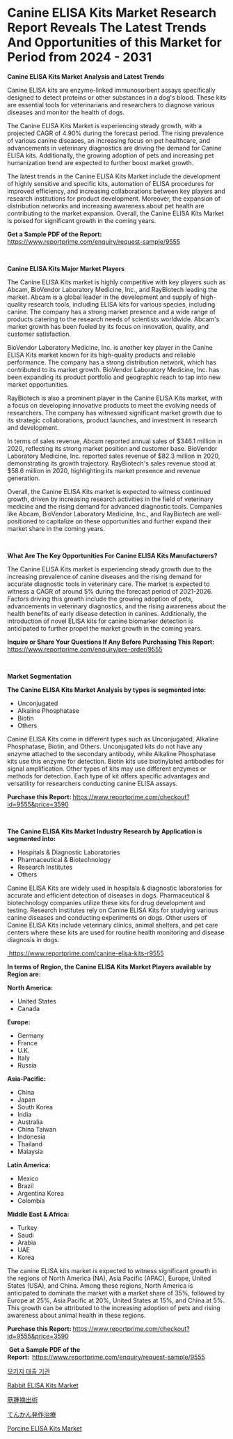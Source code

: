 <p><h1>Canine ELISA Kits Market Research Report Reveals The Latest Trends And Opportunities of this Market for Period from 2024 - 2031</h1></p><p><strong>Canine ELISA Kits Market Analysis and Latest Trends</strong></p>
<p><p>Canine ELISA kits are enzyme-linked immunosorbent assays specifically designed to detect proteins or other substances in a dog's blood. These kits are essential tools for veterinarians and researchers to diagnose various diseases and monitor the health of dogs.</p><p>The Canine ELISA Kits Market is experiencing steady growth, with a projected CAGR of 4.90% during the forecast period. The rising prevalence of various canine diseases, an increasing focus on pet healthcare, and advancements in veterinary diagnostics are driving the demand for Canine ELISA kits. Additionally, the growing adoption of pets and increasing pet humanization trend are expected to further boost market growth.</p><p>The latest trends in the Canine ELISA Kits Market include the development of highly sensitive and specific kits, automation of ELISA procedures for improved efficiency, and increasing collaborations between key players and research institutions for product development. Moreover, the expansion of distribution networks and increasing awareness about pet health are contributing to the market expansion. Overall, the Canine ELISA Kits Market is poised for significant growth in the coming years.</p></p>
<p><strong>Get a Sample PDF of the Report:&nbsp;</strong> <a href="https://www.reportprime.com/enquiry/request-sample/9555">https://www.reportprime.com/enquiry/request-sample/9555</a></p>
<p>&nbsp;</p>
<p><strong>Canine ELISA Kits Major Market Players</strong></p>
<p><p>The Canine ELISA Kits market is highly competitive with key players such as Abcam, BioVendor Laboratory Medicine, Inc., and RayBiotech leading the market. Abcam is a global leader in the development and supply of high-quality research tools, including ELISA kits for various species, including canine. The company has a strong market presence and a wide range of products catering to the research needs of scientists worldwide. Abcam's market growth has been fueled by its focus on innovation, quality, and customer satisfaction.</p><p>BioVendor Laboratory Medicine, Inc. is another key player in the Canine ELISA Kits market known for its high-quality products and reliable performance. The company has a strong distribution network, which has contributed to its market growth. BioVendor Laboratory Medicine, Inc. has been expanding its product portfolio and geographic reach to tap into new market opportunities.</p><p>RayBiotech is also a prominent player in the Canine ELISA Kits market, with a focus on developing innovative products to meet the evolving needs of researchers. The company has witnessed significant market growth due to its strategic collaborations, product launches, and investment in research and development.</p><p>In terms of sales revenue, Abcam reported annual sales of $346.1 million in 2020, reflecting its strong market position and customer base. BioVendor Laboratory Medicine, Inc. reported sales revenue of $82.3 million in 2020, demonstrating its growth trajectory. RayBiotech's sales revenue stood at $58.6 million in 2020, highlighting its market presence and revenue generation.</p><p>Overall, the Canine ELISA Kits market is expected to witness continued growth, driven by increasing research activities in the field of veterinary medicine and the rising demand for advanced diagnostic tools. Companies like Abcam, BioVendor Laboratory Medicine, Inc., and RayBiotech are well-positioned to capitalize on these opportunities and further expand their market share in the coming years.</p></p>
<p>&nbsp;</p>
<p><strong>What Are The Key Opportunities For Canine ELISA Kits Manufacturers?</strong></p>
<p><p>The Canine ELISA Kits market is experiencing steady growth due to the increasing prevalence of canine diseases and the rising demand for accurate diagnostic tools in veterinary care. The market is expected to witness a CAGR of around 5% during the forecast period of 2021-2026. Factors driving this growth include the growing adoption of pets, advancements in veterinary diagnostics, and the rising awareness about the health benefits of early disease detection in canines. Additionally, the introduction of novel ELISA kits for canine biomarker detection is anticipated to further propel the market growth in the coming years.</p></p>
<p><strong>Inquire or Share Your Questions If Any Before Purchasing This Report:</strong> <a href="https://www.reportprime.com/enquiry/pre-order/9555">https://www.reportprime.com/enquiry/pre-order/9555</a></p>
<p>&nbsp;</p>
<p><strong>Market Segmentation</strong></p>
<p><strong>The Canine ELISA Kits Market Analysis by types is segmented into:</strong></p>
<p><ul><li>Unconjugated</li><li>Alkaline Phosphatase</li><li>Biotin</li><li>Others</li></ul></p>
<p><p>Canine ELISA Kits come in different types such as Unconjugated, Alkaline Phosphatase, Biotin, and Others. Unconjugated kits do not have any enzyme attached to the secondary antibody, while Alkaline Phosphatase kits use this enzyme for detection. Biotin kits use biotinylated antibodies for signal amplification. Other types of kits may use different enzymes or methods for detection. Each type of kit offers specific advantages and versatility for researchers conducting canine ELISA assays.</p></p>
<p><strong>Purchase this Report:&nbsp;</strong><a href="https://www.reportprime.com/checkout?id=9555&price=3590">https://www.reportprime.com/checkout?id=9555&price=3590</a></p>
<p>&nbsp;</p>
<p><strong>The Canine ELISA Kits Market Industry Research by Application is segmented into:</strong></p>
<p><ul><li>Hospitals & Diagnostic Laboratories</li><li>Pharmaceutical & Biotechnology</li><li>Research Institutes</li><li>Others</li></ul></p>
<p><p>Canine ELISA Kits are widely used in hospitals & diagnostic laboratories for accurate and efficient detection of diseases in dogs. Pharmaceutical & biotechnology companies utilize these kits for drug development and testing. Research institutes rely on Canine ELISA Kits for studying various canine diseases and conducting experiments on dogs. Other users of Canine ELISA Kits include veterinary clinics, animal shelters, and pet care centers where these kits are used for routine health monitoring and disease diagnosis in dogs.</p></p>
<p><a href="https://www.reportprime.com/canine-elisa-kits-r9555">&nbsp;https://www.reportprime.com/canine-elisa-kits-r9555</a></p>
<p><strong>In terms of Region, the Canine ELISA Kits Market Players available by Region are:</strong></p>
<p>
    <p> <strong> North America: </strong>
        <ul>
            <li>United States</li>
            <li>Canada</li>
        </ul>
        </p> 
    <p> <strong> Europe: </strong>
        <ul>
            <li>Germany</li>
            <li>France</li>
            <li>U.K.</li>
            <li>Italy</li>
            <li>Russia</li>
        </ul>
        </p> 
    <p> <strong> Asia-Pacific: </strong>
        <ul>
            <li>China</li>
            <li>Japan</li>
            <li>South Korea</li>
            <li>India</li>
            <li>Australia</li>
            <li>China Taiwan</li>
            <li>Indonesia</li>
            <li>Thailand</li>
            <li>Malaysia</li>
        </ul>
        </p> 
    <p> <strong> Latin America: </strong>
        <ul>
            <li>Mexico</li>
            <li>Brazil</li>
            <li>Argentina Korea</li>
            <li>Colombia</li>
        </ul>
        </p> 
    <p> <strong> Middle East & Africa: </strong>
        <ul>
            <li>Turkey</li>
            <li>Saudi</li>
            <li>Arabia</li>
            <li>UAE</li>
            <li>Korea</li>
        </ul>
    </p>
    </p>
<p><p>The canine ELISA kits market is expected to witness significant growth in the regions of North America (NA), Asia Pacific (APAC), Europe, United States (USA), and China. Among these regions, North America is anticipated to dominate the market with a market share of 35%, followed by Europe at 25%, Asia Pacific at 20%, United States at 15%, and China at 5%. This growth can be attributed to the increasing adoption of pets and rising awareness about animal health in these regions.</p></p>
<p><strong>Purchase this Report: </strong><a href="https://www.reportprime.com/checkout?id=9555&price=3590">https://www.reportprime.com/checkout?id=9555&price=3590</a></p>
<p>&nbsp;<strong>Get a Sample PDF of the Report:&nbsp;&nbsp;</strong><a href="https://www.reportprime.com/enquiry/request-sample/9555">https://www.reportprime.com/enquiry/request-sample/9555</a></p>
<p><strong></strong></p>
<p><p><a href="https://github.com/FelipeGrrady654556/Market-Research-Report-List-1/blob/main/540175621451.md">모기지 대출 기관</a></p><p><a href="https://github.com/gamblestampleyjenny50m5sl6/Market-Research-Report-List-2/blob/main/rabbit-elisa-kits-market.md">Rabbit ELISA Kits Market</a></p><p><a href="https://github.com/pepo3k/Market-Research-Report-List-1/blob/main/626271323653.md">筋腫摘出術</a></p><p><a href="https://github.com/nemesis2824/Market-Research-Report-List-1/blob/main/219903123654.md">てんかん発作治療</a></p><p><a href="https://github.com/nicholepatriciadoylenwnrjr0/Market-Research-Report-List-2/blob/main/porcine-elisa-kits-market.md">Porcine ELISA Kits Market</a></p></p>